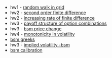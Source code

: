 - hw1 - [random walk in grid](src/20grid_random_walk_01.ipynb) 
- hw2 - [second order finite difference](src/20fd2.ipynb)
- hw2 - [increasing rate of finite difference](src/20fd_ex.pdf)
- hw3 - [payoff structure of option combinations](src/20option_combinations.ipynb)
- hw3 - [bsm price change](src/20bsm_price_change.ipynb)
- hw4 - [monotonicity in volatility](src/20montone.ipynb)
- [bsm greeks](src/20explicit_bsm_greeks.ipynb)
- hw3 - [implied volatility -bsm](src/20iv_hw01.ipynb)
- [bsm calibration](src/20bsm_calibration_v01hw.ipynb)


    
